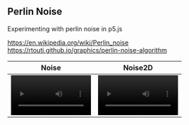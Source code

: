 ## Perlin Noise

Experimenting with perlin noise in p5.js

https://en.wikipedia.org/wiki/Perlin_noise
https://rtouti.github.io/graphics/perlin-noise-algorithm



Noise | Noise2D
:-: | :-:
<video src='https://user-images.githubusercontent.com/31586309/158882600-cd5c0279-9267-48cc-ac7a-36f5a4ccee2a.mov' width=180/> | <video src='https://user-images.githubusercontent.com/31586309/158882244-fbde3cc6-15fc-4023-957d-7b655599328d.mov' width=180/>





